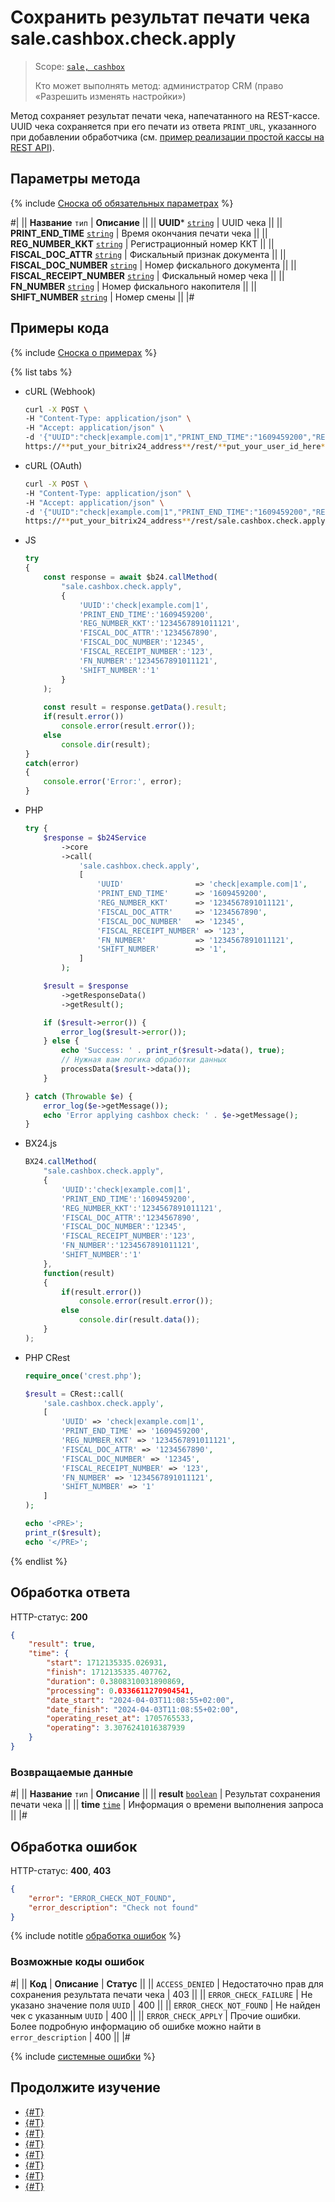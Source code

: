 # Сохранить результат печати чека sale.cashbox.check.apply

> Scope: [`sale, cashbox`](../../scopes/permissions.md)
>
> Кто может выполнять метод: администратор CRM (право «Разрешить изменять настройки»)

Метод сохраняет результат печати чека, напечатанного на REST-кассе. UUID чека сохраняется при его печати из ответа `PRINT_URL`, указанного при добавлении обработчика (см. [пример реализации простой кассы на REST API](../../../tutorials/sale/cashbox-add-example.md)).

## Параметры метода

{% include [Сноска об обязательных параметрах](../../../_includes/required.md) %}

#|
|| **Название**
`тип` | **Описание** ||
|| **UUID***
[`string`](../../data-types.md) | UUID чека ||
|| **PRINT_END_TIME**
[`string`](../../data-types.md) | Время окончания печати чека ||
|| **REG_NUMBER_KKT**
[`string`](../../data-types.md) | Регистрационный номер ККТ ||
|| **FISCAL_DOC_ATTR**
[`string`](../../data-types.md) | Фискальный признак документа ||
|| **FISCAL_DOC_NUMBER**
[`string`](../../data-types.md) | Номер фискального документа ||
|| **FISCAL_RECEIPT_NUMBER**
[`string`](../../data-types.md) | Фискальный номер чека ||
|| **FN_NUMBER**
[`string`](../../data-types.md) | Номер фискального накопителя ||
|| **SHIFT_NUMBER**
[`string`](../../data-types.md) | Номер смены ||
|#

## Примеры кода

{% include [Сноска о примерах](../../../_includes/examples.md) %}

{% list tabs %}

- cURL (Webhook)

    ```bash
    curl -X POST \
    -H "Content-Type: application/json" \
    -H "Accept: application/json" \
    -d '{"UUID":"check|example.com|1","PRINT_END_TIME":"1609459200","REG_NUMBER_KKT":"1234567891011121","FISCAL_DOC_ATTR":"1234567890","FISCAL_DOC_NUMBER":"12345","FISCAL_RECEIPT_NUMBER":"123","FN_NUMBER":"1234567891011121","SHIFT_NUMBER":"1"}' \
    https://**put_your_bitrix24_address**/rest/**put_your_user_id_here**/**put_your_webbhook_here**/sale.cashbox.check.apply
    ```

- cURL (OAuth)

    ```bash
    curl -X POST \
    -H "Content-Type: application/json" \
    -H "Accept: application/json" \
    -d '{"UUID":"check|example.com|1","PRINT_END_TIME":"1609459200","REG_NUMBER_KKT":"1234567891011121","FISCAL_DOC_ATTR":"1234567890","FISCAL_DOC_NUMBER":"12345","FISCAL_RECEIPT_NUMBER":"123","FN_NUMBER":"1234567891011121","SHIFT_NUMBER":"1","auth":"**put_access_token_here**"}' \
    https://**put_your_bitrix24_address**/rest/sale.cashbox.check.apply
    ```

- JS


    ```js
    try
    {
    	const response = await $b24.callMethod(
    		"sale.cashbox.check.apply",
    		{
    			'UUID':'check|example.com|1',
    			'PRINT_END_TIME':'1609459200',
    			'REG_NUMBER_KKT':'1234567891011121',
    			'FISCAL_DOC_ATTR':'1234567890',
    			'FISCAL_DOC_NUMBER':'12345',
    			'FISCAL_RECEIPT_NUMBER':'123',
    			'FN_NUMBER':'1234567891011121',
    			'SHIFT_NUMBER':'1'
    		}
    	);
    	
    	const result = response.getData().result;
    	if(result.error())
    		console.error(result.error());
    	else
    		console.dir(result);
    }
    catch(error)
    {
    	console.error('Error:', error);
    }
    ```

- PHP


    ```php
    try {
        $response = $b24Service
            ->core
            ->call(
                'sale.cashbox.check.apply',
                [
                    'UUID'                => 'check|example.com|1',
                    'PRINT_END_TIME'      => '1609459200',
                    'REG_NUMBER_KKT'      => '1234567891011121',
                    'FISCAL_DOC_ATTR'     => '1234567890',
                    'FISCAL_DOC_NUMBER'   => '12345',
                    'FISCAL_RECEIPT_NUMBER' => '123',
                    'FN_NUMBER'           => '1234567891011121',
                    'SHIFT_NUMBER'        => '1',
                ]
            );
    
        $result = $response
            ->getResponseData()
            ->getResult();
    
        if ($result->error()) {
            error_log($result->error());
        } else {
            echo 'Success: ' . print_r($result->data(), true);
            // Нужная вам логика обработки данных
            processData($result->data());
        }
    
    } catch (Throwable $e) {
        error_log($e->getMessage());
        echo 'Error applying cashbox check: ' . $e->getMessage();
    }
    ```

- BX24.js

    ```js
    BX24.callMethod(
        "sale.cashbox.check.apply",
        {
            'UUID':'check|example.com|1',
            'PRINT_END_TIME':'1609459200',
            'REG_NUMBER_KKT':'1234567891011121',
            'FISCAL_DOC_ATTR':'1234567890',
            'FISCAL_DOC_NUMBER':'12345',
            'FISCAL_RECEIPT_NUMBER':'123',
            'FN_NUMBER':'1234567891011121',
            'SHIFT_NUMBER':'1'
        },
        function(result)
        {
            if(result.error())
                console.error(result.error());
            else
                console.dir(result.data());
        }
    );
    ```

- PHP CRest

    ```php
    require_once('crest.php');

    $result = CRest::call(
        'sale.cashbox.check.apply',
        [
            'UUID' => 'check|example.com|1',
            'PRINT_END_TIME' => '1609459200',
            'REG_NUMBER_KKT' => '1234567891011121',
            'FISCAL_DOC_ATTR' => '1234567890',
            'FISCAL_DOC_NUMBER' => '12345',
            'FISCAL_RECEIPT_NUMBER' => '123',
            'FN_NUMBER' => '1234567891011121',
            'SHIFT_NUMBER' => '1'
        ]
    );

    echo '<PRE>';
    print_r($result);
    echo '</PRE>';
    ```

{% endlist %}

## Обработка ответа

HTTP-статус: **200**

```json
{
    "result": true,
    "time": {
        "start": 1712135335.026931,
        "finish": 1712135335.407762,
        "duration": 0.3808310031890869,
        "processing": 0.0336611270904541,
        "date_start": "2024-04-03T11:08:55+02:00",
        "date_finish": "2024-04-03T11:08:55+02:00",
        "operating_reset_at": 1705765533,
        "operating": 3.3076241016387939
    }
}
```

### Возвращаемые данные

#|
|| **Название**
`тип` | **Описание** ||
|| **result**
[`boolean`](../../data-types.md) | Результат сохранения печати чека ||
|| **time**
[`time`](../../data-types.md) | Информация о времени выполнения запроса ||
|#

## Обработка ошибок

HTTP-статус: **400**, **403**

```json
{ 
    "error": "ERROR_CHECK_NOT_FOUND", 
    "error_description": "Check not found" 
}
```

{% include notitle [обработка ошибок](../../../_includes/error-info.md) %}

### Возможные коды ошибок

#|
|| **Код** | **Описание** | **Статус** ||
|| `ACCESS_DENIED` | Недостаточно прав для сохранения результата печати чека | 403 ||
|| `ERROR_CHECK_FAILURE` | Не указано значение поля `UUID` | 400 ||
|| `ERROR_CHECK_NOT_FOUND` | Не найден чек с указанным `UUID` | 400 ||
|| `ERROR_CHECK_APPLY` | Прочие ошибки. Более подробную информацию об ошибке можно найти в `error_description` | 400 ||
|#

{% include [системные ошибки](../../../_includes/system-errors.md) %}

## Продолжите изучение

- [{#T}](./sale-cashbox-handler-add.md)
- [{#T}](./sale-cashbox-handler-update.md)
- [{#T}](./sale-cashbox-handler-list.md)
- [{#T}](./sale-cashbox-handler-delete.md)
- [{#T}](./sale-cashbox-add.md)
- [{#T}](./sale-cashbox-update.md)
- [{#T}](./sale-cashbox-list.md)
- [{#T}](./sale-cashbox-delete.md)